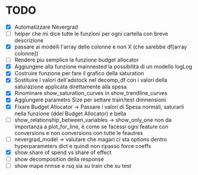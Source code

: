 # TODO
- [x] Automatizzare Nevergrad
- [ ] helper che mi dice tutte le funzioni per ogni cartella con breve descrizione
- [x] passare ai modelli l'array delle colonne e non X (che sarebbe df[array colonne])
- [ ] Rendere piu semplice la funzione budget allocator
- [x] Aggiungere alla funzione mainnested la possibilità di un modello logLog
- [x] Costruire funzione per fare il grafico della saturation
- [x] Sostituire i valori dell'adstock nel decomp_df con i valori della saturazione applicata direttamente alla spesa
- [x] Rinominare show_saturation_curves in show_trendline_curves
- [x] Aggiungere parametro Size per settare train/test dimnensioni
- [x] Fixare Budget Allocator -> Passare i valori di Spesa normali, saturarli nella funzione (ddel Budget Allocator) e bella
- [ ] show_relationship_between_variables -> show_only_one non da importanza a plot_for_line, è come se facessi ogni feature con conversions e non conversions con tutte le feautres
- [ ] nevergrad_model -> valutare che magari ci sta options dentro hyperparameters dict e quindi non ripasso force coeffs
- [x] show share of spend vs share of effect
- [ ] show decomposition della response
- [ ] show mape nrmse e rsq sia su train che su test
